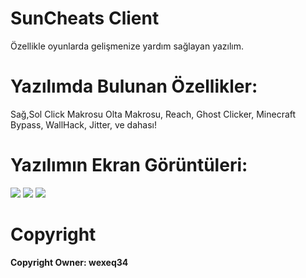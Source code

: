# SunCheats Client

Özellikle oyunlarda gelişmenize yardım sağlayan yazılım.

# Yazılımda Bulunan Özellikler:
Sağ,Sol Click Makrosu
Olta Makrosu,
Reach,
Ghost Clicker,
Minecraft Bypass,
WallHack,
Jitter,
ve dahası!

# Yazılımın Ekran Görüntüleri:
<img src="https://cdn.discordapp.com/attachments/789830818968633374/791353624201920569/1.PNG" />
<img src="https://cdn.discordapp.com/attachments/789830818968633374/791353404264939592/2.PNG" />
<img src="https://cdn.discordapp.com/attachments/789830818968633374/791353416751775744/3.PNG" />  

# Copyright

**Copyright Owner: wexeq34**
